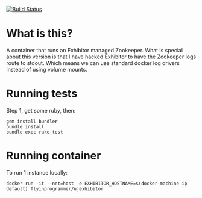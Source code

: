 [![Build Status](https://travis-ci.org/flyinprogrammer/ujexhibitor.svg?branch=master)](https://travis-ci.org/flyinprogrammer/ujexhibitor)

# What is this?
A container that runs an Exhibitor managed Zookeeper. What is special about this
version is that I have hacked Exhibitor to have the Zookeeper logs route to stdout.
Which means we can use standard docker log drivers instead of using volume mounts.

# Running tests

Step 1, get some ruby, then:

    gem install bundler
    bundle install
    bundle exec rake test

# Running container

To run 1 instance locally:

    docker run -it --net=host -e EXHIBITOR_HOSTNAME=$(docker-machine ip default) flyinprogrammer/ujexhibitor
